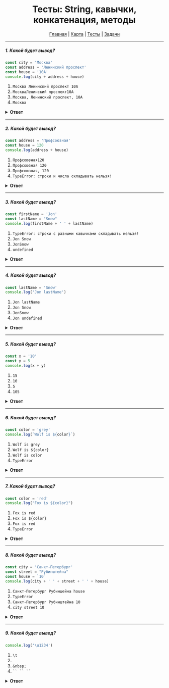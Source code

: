 <div align="center">

# Тесты: String, кавычки, конкатенация, методы

[Главная](https://github.com/dollaween/junior-roadmap/)
|
[Карта](/roadmap/README.md)
|
[Тесты](/tests/README.md)
|
[Задачи](/tasks/README.md)

</div>

---

##### 1. Какой будет вывод?

```javascript
const city = 'Москва'
const address = 'Ленинский проспект'
const house = '10А'
console.log(city + address + house)
```

1. `Москва Ленинский проспект 10А`
2. `МоскваЛенинский проспект10А`
3. `Москва, Ленинский проспект, 10А`
4. `Москва`

<details><summary><b>Ответ</b></summary>
<p>

**Ответ: 2**

Конкатенация (объединение) строк происходит без добавления символов движком "от себя" — если между строками не было пробелов или запятых — то и в итоговой строке их не будет.

</p>
</details>

---

##### 2. Какой будет вывод?

```javascript
const address = 'Профсоюзная'
const house = 120
console.log(address + house)
```

1. `Профсоюзная120`
2. `Профсоюзная 120`
3. `Профсоюзная, 120`
4. `TypeError: строки и числа складывать нельзя!`

<details><summary><b>Ответ</b></summary>
<p>

**Ответ: 1**

Строки и числа можно конкатенировать (объединять). В результате конкатенации мы получим строку.

</p>
</details>

---

##### 3. Какой будет вывод?

```javascript
const firstName = 'Jon'
const lastName = "Snow"
console.log(firstName + ' ' + lastName)
```

1. `TypeError: строки с разными кавычками складывать нельзя!`
2. `Jon Snow`
3. `JonSnow`
4. `undefined`

<details><summary><b>Ответ</b></summary>
<p>

**Ответ: 2**

Одинарные и двойные кавычки ничем не отличаются и их можно конкатенировать.

</p>
</details>

---

##### 4. Какой будет вывод?

```javascript
const lastName = 'Snow'
console.log('Jon lastName')
```

1. `Jon lastName`
2. `Jon Snow`
3. `JonSnow`
4. `Jon undefined`

<details><summary><b>Ответ</b></summary>
<p>

**Ответ: 1**

Символы в одинарных и двойных кавычках являются обычным текстом. Исключение составляет только символ обратного слэша `\`.

</p>
</details>

---

##### 5. Какой будет вывод?

```javascript
const x = '10'
const y = 5
console.log(x + y)
```

1. `15`
2. `10`
3. `5`
4. `105`

<details><summary><b>Ответ</b></summary>
<p>

**Ответ: 4**

При конкатенации, если один из операндов является строкой, то оба операнда будут приведены к строке и будут конкатенироваться как строки.

</p>
</details>

---

##### 6. Какой будет вывод?

```javascript
const color = 'grey'
console.log(`Wolf is ${color}`)
```

1. `Wolf is grey`
2. `Wolf is ${color}`
3. `Wolf is color`
4. `TypeError`

<details><summary><b>Ответ</b></summary>
<p>

**Ответ: 1**

В апострофах (обратных кавычках) можно использовать переменные, если обернуть их в конструкцию `${}`.

</p>
</details>

---

##### 7. Какой будет вывод?

```javascript
const color = 'red'
console.log("Fox is ${color}")
```

1. `Fox is red`
2. `Fox is ${color}`
3. `Fox is red`
4. `TypeError`

<details><summary><b>Ответ</b></summary>
<p>

**Ответ: 2**

Символы в одинарных и двойных кавычках являются обычным текстом. Исключение составляет только символ обратного слэша `\`.

</p>
</details>

---

##### 8. Какой будет вывод?

```javascript
const city = 'Санкт-Петербург'
const street = "Рубинштейна"
const house = `10`
console.log(city + ' ' + street + ' ' + house)
```

1. `Санкт-Петербург Рубиншейна house`
2. `TypeError`
3. `Санкт-Петербург Рубинштейна 10`
4. `city street 10`

<details><summary><b>Ответ</b></summary>
<p>

**Ответ: 3**

Конкатенировать строки в одинарных, обратных кавычках и апострофах можно.

</p>
</details>

---

##### 9. Какой будет вывод?

```javascript
console.log('\u1234')
```

1. `\t`
2. ` `
3. `&nbsp;`
4. ` `` `` `` `

<details><summary><b>Ответ</b></summary>
<p>

**Ответ: 4**

Символ обратного слэша `\` является служебным. В данном случае, `\t` — это табуляция.

</p>
</details>


